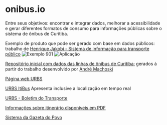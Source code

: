 # onibus.io

Entre seus objetivos: encontrar e integrar dados, melhorar a acessibilidade e gerar diferentes formatos de consumo para informações públicas sobre o sistema de ônibus de Curitiba.

Exemplo de produto que pode ser gerado com base em dados públicos: trabalho de [Henrique Jakobi - Sistema de informação para transporte público](https://www.behance.net/gallery/20408687/Sistema-de-informacao-para-transporte-publico)
![Exemplo 901](https://mir-s3-cdn-cf.behance.net/project_modules/1400/c1e43320408687.5bedbd715479b.png)
![Aplicação](https://mir-s3-cdn-cf.behance.net/project_modules/max_1200/c62cf720408687.5beba06b1e444.jpg)

[Repositório inicial com dados das linhas de ônibus de Curitiba:](https://github.com/CodeForCuritiba/onibus-io/tree/master/csv-originais) gerados à partir do trabalho desenvolvido por [André Machoski](https://github.com/andrehrema/onibus-io)

[Página web URBS](https://www.urbs.curitiba.pr.gov.br/horario-de-onibus)

[URBS ItiBus](https://www.urbs.curitiba.pr.gov.br/mobile/itibus)
Apresenta inclusive a localização em tempo real

[URBS - Boletim do Transporte](https://www.urbs.curitiba.pr.gov.br/mobile/boletim)

[Informações sobre itinerário disponíveis em PDF](http://www.urbs.curitiba.pr.gov.br/pdf/transporte/itinerarios/Descritivo_de_Itinerarios_Linhas_Urbanas-Curitiba.pdf)

[Sistema da Gazeta do Povo](https://especiais.gazetadopovo.com.br/horarios-de-onibus/curitiba/)
